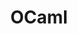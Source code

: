 ---
blog: https://ocaml.org/community/planet/
codehost: https://github.com/ocaml
images:
- ocaml-ar21.svg
- ocaml-icon.svg
logohandle: ocaml
sort: ocaml
title: OCaml
website: https://ocaml.org/
wikipedia: https://en.wikipedia.org/wiki/OCaml
---